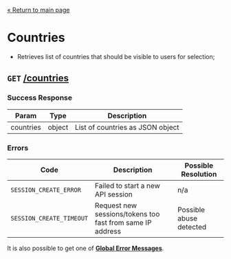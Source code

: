 [&laquo; Return to main page](../README.md)

# Countries

* Retrieves list of countries that should be visible to users for selection;

## `GET` [/countries]()

### Success Response

Param | Type |  Description
--- | --- | --- 
countries | object | List of countries as JSON object

### Errors

Code | Description| Possible Resolution
--- | --- | ---
`SESSION_CREATE_ERROR` | Failed to start a new API session | n/a
`SESSION_CREATE_TIMEOUT` | Request new sessions/tokens too fast from same IP address | Possible abuse detected

It is also possible to get one of [**Global Error Messages**](../README.md#global-error-messages).